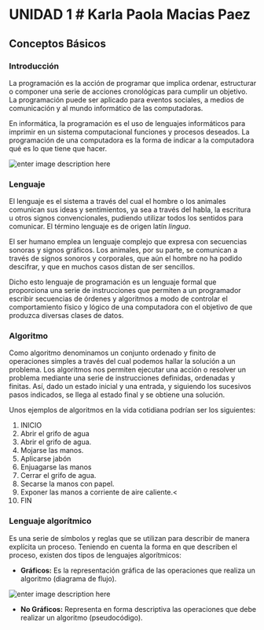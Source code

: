 # UNIDAD 1                                                                                       # Karla Paola Macias Paez
## Conceptos Básicos

### Introducción

La programación  es la acción de programar que implica  ordenar, estructurar o componer una serie de acciones cronológicas para cumplir un objetivo. La programación puede ser aplicado para eventos sociales, a medios de comunicación y al mundo informático de las computadoras.

En informática, la programación es el uso de lenguajes informáticos para imprimir en un sistema computacional funciones y procesos deseados. La  programación de una computadora es la forma de indicar a la computadora qué es lo que tiene que hacer.

![enter image description here](https://playcodeacademy.com/wp-content/uploads/2017/01/codigo-fuente-programacion.jpg)

### Lenguaje

El lenguaje es el sistema a través del cual el hombre o los animales  comunican sus ideas y sentimientos, ya sea a través del habla, la escritura u otros signos convencionales, pudiendo utilizar todos los sentidos para comunicar. El término lenguaje es de origen latín  _lingua_.

El ser humano emplea un  lenguaje complejo que expresa con secuencias sonoras y signos gráficos. Los animales, por su parte, se comunican a través de signos sonoros y corporales, que aún el hombre no ha podido descifrar, y que en muchos casos distan de ser sencillos.

Dicho esto lenguaje de programación es un lenguaje formal que proporciona una serie de instrucciones que permiten a un programador escribir secuencias de órdenes y algoritmos a modo de controlar el comportamiento físico y lógico de una computadora con el objetivo de que produzca diversas clases de datos.

### Algoritmo

Como algoritmo denominamos un conjunto ordenado y finito de operaciones simples a través del cual podemos hallar la solución a un problema.
Los algoritmos nos permiten ejecutar una acción o resolver un problema mediante una serie de instrucciones definidas, ordenadas y finitas. Así, dado un estado inicial y una entrada, y siguiendo los sucesivos pasos indicados, se llega al estado final y se obtiene una solución.

Unos ejemplos de algoritmos en la vida cotidiana podrían ser los siguientes:

 1. INICIO
 2. Abrir el grifo de agua
 3. Abrir el grifo de agua.
 4. Mojarse las manos.
 5. Aplicarse jabón
 6. Enjuagarse las manos
 7. Cerrar el grifo de agua.
8. Secarse la manos con papel.  
9. Exponer las manos a corriente de aire caliente.<
10.  FIN


### Lenguaje algorítmico

Es una serie de símbolos y reglas que se utilizan para describir de manera explícita un proceso. Teniendo en cuenta la forma en que describen el proceso, existen dos tipos de lenguajes algorítmicos:

-   **Gráficos:** Es la representación gráfica de las operaciones que realiza un algoritmo (diagrama de flujo).

![enter image description here](https://upload.wikimedia.org/wikipedia/commons/thumb/3/3d/LampFlowchart_es.svg/220px-LampFlowchart_es.svg.png)

- **No Gráficos:** Representa en forma descriptiva las operaciones que debe realizar un algoritmo (pseudocódigo).
